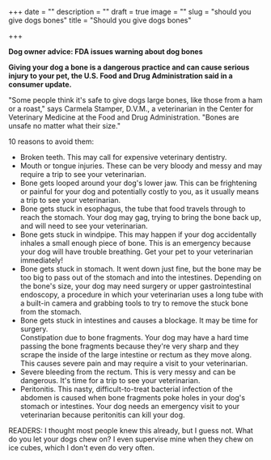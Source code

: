 +++
date = ""
description = ""
draft = true
image = ""
slug = "should you give dogs bones"
title = "Should you give dogs bones"

+++

**Dog owner advice: FDA issues warning about dog bones**

**Giving your dog a bone is a dangerous practice and can cause serious injury to your pet, the U.S. Food and Drug Administration said in a consumer update.**

"Some people think it's safe to give dogs large bones, like those from a ham or a roast," says Carmela Stamper, D.V.M., a veterinarian in the Center for Veterinary Medicine at the Food and Drug Administration. "Bones are unsafe no matter what their size."

10 reasons to avoid them:

* Broken teeth. This may call for expensive veterinary dentistry.
* Mouth or tongue injuries. These can be very bloody and messy and may require a trip to see your veterinarian.
* Bone gets looped around your dog's lower jaw. This can be frightening or painful for your dog and potentially costly to you, as it usually means a trip to see your veterinarian.
* Bone gets stuck in esophagus, the tube that food travels through to reach the stomach. Your dog may gag, trying to bring the bone back up, and will need to see your veterinarian.
* Bone gets stuck in windpipe. This may happen if your dog accidentally inhales a small enough piece of bone. This is an emergency because your dog will have trouble breathing. Get your pet to your veterinarian immediately!
* Bone gets stuck in stomach. It went down just fine, but the bone may be too big to pass out of the stomach and into the intestines. Depending on the bone's size, your dog may need surgery or upper gastrointestinal endoscopy, a procedure in which your veterinarian uses a long tube with a built-in camera and grabbing tools to try to remove the stuck bone from the stomach.
* Bone gets stuck in intestines and causes a blockage. It may be time for surgery.  
   Constipation due to bone fragments. Your dog may have a hard time passing the bone fragments because they're very sharp and they scrape the inside of the large intestine or rectum as they move along. This causes severe pain and may require a visit to your veterinarian.
* Severe bleeding from the rectum. This is very messy and can be dangerous. It's time for a trip to see your veterinarian.
* Peritonitis. This nasty, difficult-to-treat bacterial infection of the abdomen is caused when bone fragments poke holes in your dog's stomach or intestines. Your dog needs an emergency visit to your veterinarian because peritonitis can kill your dog.

READERS: I thought most people knew this already, but I guess not. What do you let your dogs chew on? I even supervise mine when they chew on ice cubes, which I don't even do very often.